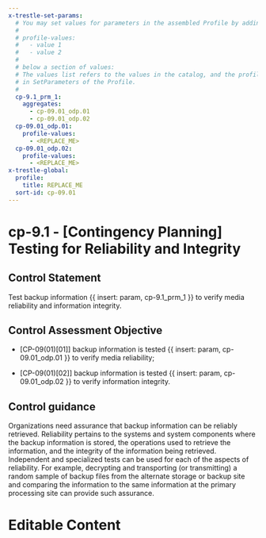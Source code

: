 ```yaml
---
x-trestle-set-params:
  # You may set values for parameters in the assembled Profile by adding
  #
  # profile-values:
  #   - value 1
  #   - value 2
  #
  # below a section of values:
  # The values list refers to the values in the catalog, and the profile-values represent values
  # in SetParameters of the Profile.
  #
  cp-9.1_prm_1:
    aggregates:
      - cp-09.01_odp.01
      - cp-09.01_odp.02
  cp-09.01_odp.01:
    profile-values:
      - <REPLACE_ME>
  cp-09.01_odp.02:
    profile-values:
      - <REPLACE_ME>
x-trestle-global:
  profile:
    title: REPLACE_ME
  sort-id: cp-09.01
---
```


# cp-9.1 - \[Contingency Planning\] Testing for Reliability and Integrity

## Control Statement

Test backup information {{ insert: param, cp-9.1_prm_1 }} to verify media reliability and information integrity.

## Control Assessment Objective

- \[CP-09(01)[01]\] backup information is tested {{ insert: param, cp-09.01_odp.01 }} to verify media reliability;

- \[CP-09(01)[02]\] backup information is tested {{ insert: param, cp-09.01_odp.02 }} to verify information integrity.

## Control guidance

Organizations need assurance that backup information can be reliably retrieved. Reliability pertains to the systems and system components where the backup information is stored, the operations used to retrieve the information, and the integrity of the information being retrieved. Independent and specialized tests can be used for each of the aspects of reliability. For example, decrypting and transporting (or transmitting) a random sample of backup files from the alternate storage or backup site and comparing the information to the same information at the primary processing site can provide such assurance.

# Editable Content

<!-- Make additions and edits below -->
<!-- The above represents the contents of the control as received by the profile, prior to additions. -->
<!-- If the profile makes additions to the control, they will appear below. -->
<!-- The above markdown may not be edited but you may edit the content below, and/or introduce new additions to be made by the profile. -->
<!-- If there is a yaml header at the top, parameter values may be edited. Use --set-parameters to incorporate the changes during assembly. -->
<!-- The content here will then replace what is in the profile for this control, after running profile-assemble. -->
<!-- The current profile has no added parts for this control, but you may add new ones here. -->
<!-- Each addition must have a heading either of the form ## Control my_addition_name -->
<!-- or ## Part a. (where the a. refers to one of the control statement labels.) -->
<!-- "## Control" parts are new parts added after the statement part. -->
<!-- "## Part" parts are new parts added into the top-level statement part with that label. -->
<!-- Subparts may be added with nested hash levels of the form ### My Subpart Name -->
<!-- underneath the parent ## Control or ## Part being added -->
<!-- See https://ibm.github.io/compliance-trestle/tutorials/ssp_profile_catalog_authoring/ssp_profile_catalog_authoring for guidance. -->
